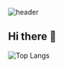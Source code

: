 ![header](https://capsule-render.vercel.app/api?type=cylinder&color=auto&heigth=300&text=BaeSJ1&animation=fadeIn&fontSize=90)

## Hi there 👋


![Top Langs](https://github-readme-stats.vercel.app/api/top-langs/?username=BaeSJ1&layout=compact)

<!--
**BaeSJ1/BaeSJ1** is a ✨ _special_ ✨ repository because its `README.md` (this file) appears on your GitHub profile.

Here are some ideas to get you started:

- 🔭 I’m currently working on ...
- 🌱 I’m currently learning ...
- 👯 I’m looking to collaborate on ...
- 🤔 I’m looking for help with ...
- 💬 Ask me about ...
- 📫 How to reach me: ...
- 😄 Pronouns: ...
- ⚡ Fun fact: ...
-->

